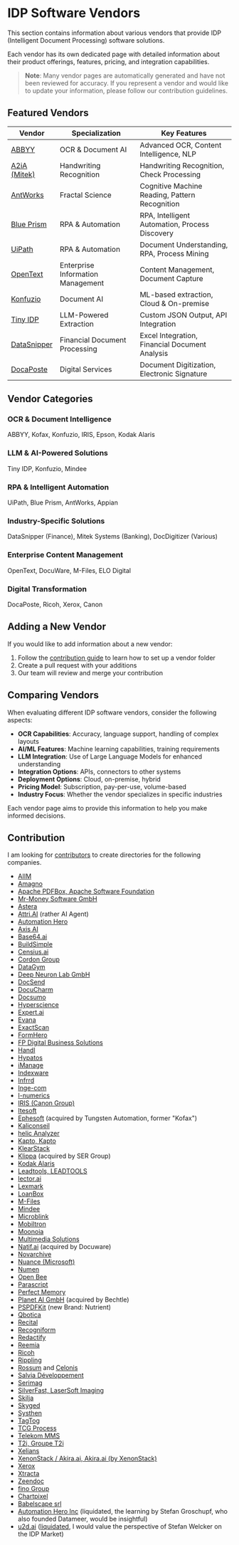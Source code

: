 # IDP Software Vendors

This section contains information about various vendors that provide IDP (Intelligent Document Processing) software solutions.

Each vendor has its own dedicated page with detailed information about their product offerings, features, pricing, and integration capabilities.

> **Note**: Many vendor pages are automatically generated and have not been reviewed for accuracy. If you represent a vendor and would like to update your information, please follow our contribution guidelines.

## Featured Vendors

| Vendor | Specialization | Key Features |
|--------|----------------|-------------|
| [ABBYY](abbyy/index.md) | OCR & Document AI | Advanced OCR, Content Intelligence, NLP |
| [A2iA (Mitek)](a2ia/index.md) | Handwriting Recognition | Handwriting Recognition, Check Processing |
| [AntWorks](antworks/index.md) | Fractal Science | Cognitive Machine Reading, Pattern Recognition |
| [Blue Prism](blue-prism/index.md) | RPA & Automation | RPA, Intelligent Automation, Process Discovery |
| [UiPath](uipath/index.md) | RPA & Automation | Document Understanding, RPA, Process Mining |
| [OpenText](opentext/index.md) | Enterprise Information Management | Content Management, Document Capture |
| [Konfuzio](Konfuzio/index.md) | Document AI | ML-based extraction, Cloud & On-premise |
| [Tiny IDP](Tiny-IDP/index.md) | LLM-Powered Extraction | Custom JSON Output, API Integration |
| [DataSnipper](datasnipper/index.md) | Financial Document Processing | Excel Integration, Financial Document Analysis |
| [DocaPoste](docaposte/index.md) | Digital Services | Document Digitization, Electronic Signature |

## Vendor Categories

### OCR & Document Intelligence
ABBYY, Kofax, Konfuzio, IRIS, Epson, Kodak Alaris

### LLM & AI-Powered Solutions
Tiny IDP, Konfuzio, Mindee

### RPA & Intelligent Automation
UiPath, Blue Prism, AntWorks, Appian

### Industry-Specific Solutions
DataSnipper (Finance), Mitek Systems (Banking), DocDigitizer (Various)

### Enterprise Content Management
OpenText, DocuWare, M-Files, ELO Digital

### Digital Transformation
DocaPoste, Ricoh, Xerox, Canon

## Adding a New Vendor

If you would like to add information about a new vendor:

1. Follow the [contribution guide](../contribution/index.md) to learn how to set up a vendor folder
2. Create a pull request with your additions
3. Our team will review and merge your contribution

## Comparing Vendors

When evaluating different IDP software vendors, consider the following aspects:

- **OCR Capabilities**: Accuracy, language support, handling of complex layouts
- **AI/ML Features**: Machine learning capabilities, training requirements
- **LLM Integration**: Use of Large Language Models for enhanced understanding
- **Integration Options**: APIs, connectors to other systems
- **Deployment Options**: Cloud, on-premise, hybrid
- **Pricing Model**: Subscription, pay-per-use, volume-based
- **Industry Focus**: Whether the vendor specializes in specific industries

Each vendor page aims to provide this information to help you make informed decisions.

## Contribution

I am looking for [contributors](../contribution/index.md) to create directories for the following companies.

- [AIIM](https://www.aiim.org/)
- [Amagno](https://www.amagno.de/)
- [Apache PDFBox, Apache Software Foundation](https://pdfbox.apache.org/)
- [Mr-Money Software GmbH](https://www.pdf-box.de/)
- [Astera](https://www.astera.com/)
- [Attri.AI](https://attri.ai/) (rather AI Agent)
- [Automation Hero](https://automationhero.ai/)
- [Axis AI](https://axis-ai.com/)
- [Base64.ai](https://www.base64.ai/)
- [BuildSimple](https://www.buildsimple.com/)
- [Censius.ai](https://censius.ai/)
- [Cordon Group](https://www.cordongroup.com/)
- [DataGym](https://datagym.ai/)
- [Deep Neuron Lab GmbH](https://www.dnl.ai/)
- [DocSend](https://www.docsend.com/)
- [DocuCharm](https://www.docucharm.com/)
- [Docsumo](https://www.docsumo.com/)
- [Hyperscience](https://www.hyperscience.ai/)
- [Expert.ai ](https://www.expert.ai/hybrid-ai/)
- [Evana](https://evana.ai/)
- [ExactScan](https://exactscan.com/)
- [FormHero](https://formhero.com/)
- [FP Digital Business Solutions](https://www.fp-dbs.com/)
- [Handl](https://www.handl.ai/)
- [Hypatos](https://hypatos.ai/)
- [iManage](https://imanage.com/)
- [Indexware](https://www.indexware.com/)
- [Infrrd](https://www.infrrd.ai/)
- [Inge-com](https://www.inge-com.com/)
- [I-numerics](https://www.i-numerics.com/)
- [IRIS (Canon Group)](https://www.irislink.com/)
- [Itesoft](https://www.itesoft.com/)
- [Ephesoft](https://ephesoft.com/de/produkte/transact/) (acquired by Tungsten Automation, former "Kofax")
- [Kaliconseil](https://www.kaliconseil.com/)
- [helic Analyzer](https://www.comline.de/branchen/finanzdienstleister/kreditprozesse-in-banken-optimieren-mit-helic-analyzer.html)
- [Kapto, Kapto](https://www.kapto.ai/)
- [KlearStack](https://klearstack.ai/)
- [Klippa](https://www.klippa.com/) (acquired by SER Group)
- [Kodak Alaris](https://www.kodakalaris.com/)
- [Leadtools, LEADTOOLS](https://www.leadtools.com/)
- [lector.ai](https://lector.ai/)
- [Lexmark](https://www.lexmark.com/)
- [LoanBox](https://www.loanbox.com/)
- [M-Files](https://www.m-files.com/)
- [Mindee](https://www.mindee.com/)
- [Microblink](https://microblink.com/)
- [Mobiltron](https://www.mobiltron.com/)
- [Moonoia](https://moonoia.com/)
- [Multimedia Solutions](https://www.multimediasolutions.com/)
- [Natif.ai](https://natif.ai/) (acquired by Docuware)
- [Novarchive](https://www.novarchive.com/)
- [Nuance (Microsoft)](https://www.nuance.com/)
- [Numen](https://www.numen.fr/)
- [Open Bee](https://www.openbee.com/)
- [Parascript](https://www.parascript.com/)
- [Perfect Memory](https://www.perfectmemory.com/)
- [Planet AI GmbH](https://planet-ai.com/) (acquired by Bechtle)
- [PSPDFKit](https://pspdfkit.com/) (new Brand:  Nutrient)
- [Qbotica](https://qbotica.com/)
- [Recital](https://www.recital.ai/)
- [Recogniform](https://www.recogniform.com/)
- [Redactify](https://redactify.com/)
- [Reemia](https://www.reemia.com/)
- [Ricoh](https://www.ricoh.com/)
- [Rippling](https://www.rippling.com/)
- [Rossum](https://rossum.ai/) and [Celonis](https://rossum.ai/company/newsroom/rossum-announces-partnership-with-celonis-to-accelerate-workflow-automation/)
- [Salvia Développement](https://www.salvia-developpement.fr/)
- [Serimag](https://www.serimag.com/)
- [SilverFast, LaserSoft Imaging](https://www.silverfast.com/)
- [Skilja](https://www.skilja.com/)
- [Skyged](https://www.skyged.com/)
- [Systhen](https://www.systhen.com/)
- [TagTog](https://www.tagtog.net/)
- [TCG Process](https://www.tcgprocess.com/)
- [Telekom MMS](https://mms.telekom.com/)
- [T2i, Groupe T2i](https://www.groupe-t2i.com/)
- [Xelians](https://www.xelians.fr/)
- [XenonStack / Akira.ai, Akira.ai (by XenonStack)](https://www.akira.ai/)
- [Xerox](https://www.xerox.com/)
- [Xtracta](https://www.xtracta.com/)
- [Zeendoc](https://www.zeendoc.com/)
- [fino Group](https://fintract.io/)
- [Chartpixel](https://www.chartpixel.com/)
- [Babelscape srl](https://babelscape.com/)
- [Automation Hero Inc](https://www.linkedin.com/company/automationhero/) (liquidated, the learning by Stefan Groschupf, who also founded Datameer, would be insightful)
- [u2d.ai](https://web.archive.org/web/20240728063247/https://www.u2d.ai/) ([liquidated](https://www.northdata.de/Uptodate+Services+und+Solutions+GmbH,+Bad+Homburg+v.+d.+H%C3%B6he/Amtsgericht+Bad+Homburg+HRB+12223), I would value the perspective of Stefan Welcker on the IDP Market)